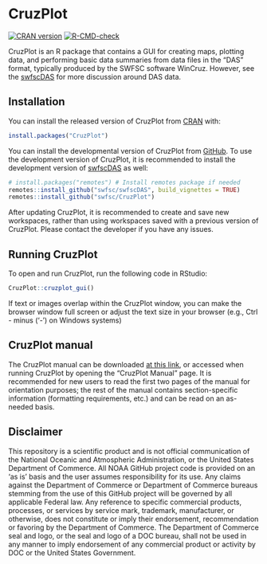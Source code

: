 # CruzPlot

<!-- badges: start -->

[![CRAN version](http://www.r-pkg.org/badges/version/CruzPlot)](https://cran.r-project.org/package=CruzPlot)
[![R-CMD-check](https://github.com/SWFSC/CruzPlot/actions/workflows/R-CMD-check.yaml/badge.svg)](https://github.com/SWFSC/CruzPlot/actions/workflows/R-CMD-check.yaml)
<!-- badges: end -->

CruzPlot is an R package that contains a GUI for creating maps, plotting data, and performing basic data summaries from data files in the “DAS” format, typically produced by the SWFSC software WinCruz. However, see the [swfscDAS](https://github.com/SWFSC/swfscDAS/) for more discussion around DAS data.

## Installation

You can install the released version of CruzPlot from [CRAN](https://CRAN.R-project.org) with:

``` r
install.packages("CruzPlot")
```

You can install the developmental version of CruzPlot from [GitHub](https://github.com/). To use the development version of CruzPlot, it is recommended to install the development version of [swfscDAS](https://swfsc.github.io/swfscDAS/index.html) as well:

``` r
# install.packages("remotes") # Install remotes package if needed
remotes::install_github("swfsc/swfscDAS", build_vignettes = TRUE)
remotes::install_github("swfsc/CruzPlot")
```

After updating CruzPlot, it is recommended to create and save new workspaces, rather than using workspaces saved with a previous version of CruzPlot. Please contact the developer if you have any issues.

## Running CruzPlot

To open and run CruzPlot, run the following code in RStudio:

``` r
CruzPlot::cruzplot_gui()
```

If text or images overlap within the CruzPlot window, you can make the browser window full screen or adjust the text size in your browser (e.g., Ctrl - minus (‘-’) on Windows systems)

## CruzPlot manual

The CruzPlot manual can be downloaded [at this link](https://github.com/swfsc/CruzPlot/blob/master/inst/shiny/www/CruzPlot_Manual_app.pdf), or accessed when running CruzPlot by opening the “CruzPlot Manual” page. It is recommended for new users to read the first two pages of the manual for orientation purposes; the rest of the manual contains section-specific information (formatting requirements, etc.) and can be read on an as-needed basis.

## Disclaimer

This repository is a scientific product and is not official communication of the National Oceanic and Atmospheric Administration, or the United States Department of Commerce. All NOAA GitHub project code is provided on an ‘as is’ basis and the user assumes responsibility for its use. Any claims against the Department of Commerce or Department of Commerce bureaus stemming from the use of this GitHub project will be governed by all applicable Federal law. Any reference to specific commercial products, processes, or services by service mark, trademark, manufacturer, or otherwise, does not constitute or imply their endorsement, recommendation or favoring by the Department of Commerce. The Department of Commerce seal and logo, or the seal and logo of a DOC bureau, shall not be used in any manner to imply endorsement of any commercial product or activity by DOC or the United States Government.
